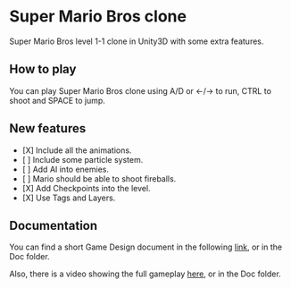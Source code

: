 # Super Mario Bros clone
Super Mario Bros level 1-1 clone in Unity3D with some extra features.

## How to play
You can play Super Mario Bros clone using A/D or <-/-> to run, CTRL to shoot and SPACE to jump. 

## New features
- \[X] Include all the animations.
- \[ ] Include some particle system.
- \[ ] Add AI into enemies.
- \[ ] Mario should be able to shoot fireballs.
- \[X] Add Checkpoints into the level.
- \[X] Use Tags and Layers.

## Documentation
You can find a short Game Design document in the following [link](https://gitlab.com/oriolbv/pec2_oriol.burgaya/-/blob/master/Doc/SuperMarioBrosClone_0.1.0.pdf), or in the Doc folder.

Also, there is a video showing the full gameplay [here](https://gitlab.com/oriolbv/pec2_oriol.burgaya/-/blob/master/Doc/super_mario_bros_clone.mkv), or in the Doc folder.

